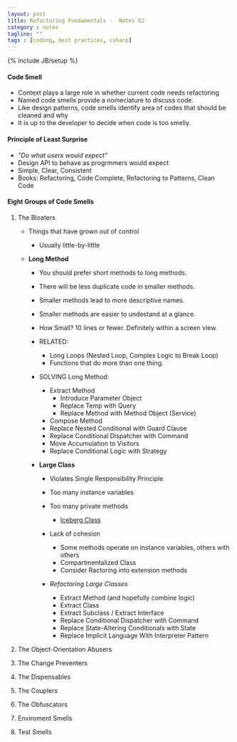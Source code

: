 ```yaml
---
layout: post
title: Refactoring Fundamentals -  Notes 02
category : notes
tagline: ""
tags : [coding, best practices, csharp]
---
```

{% include JB/setup %}

#### Code Smell

* Context plays a large role in whether current code needs refactoring
* Named code smells provide a nomeclature to discuss code.
* Like design patterns, code smells identify area of codes that should be cleaned and why
* It is up to the developer to decide when code is too smelly.


#### Principle of Least Surprise

* *"Do what users would expect"*
*  Design API to behave as progrmmers would expect
*  Simple, Clear, Consistent
*  Books: Refactoring, Code Complete, Refactoring to Patterns, Clean Code


#### Eight Groups of Code Smells

1. The Bloaters
	* Things that have grown out of control
		* Usually little-by-little

	* **Long Method**
		* You should prefer short methods to long methods.
		* There will be less duplicate code in smaller methods.
		* Smaller methods lead to more descriptive names.
		* Smaller methods are easier to undestand at a glance.
		* How Small? 10 lines or fewer. Definitely within a screen view. 

		* RELATED: 
			* Long Loops (Nested Loop, Complex Logic to Break Loop)
			* Functions that do more than one thing.

		* SOLVING Long Method:
			* Extract Method
				* Introduce Parameter Object
				* Replace Temp with Query
				* Replace Method with Method Object (Service)
			* Compose Method
			* Replace Nested Conditional with Guard Clause
			* Replace Conditional Dispatcher with Command
			* Move Accumulation to Visitors
			* Replace Conditional Logic with Strategy

		* **Large Class**
			* Violates Single Responsibility Principle
			* Too many instance variables
			* Too many private methods
				* [Iceberg Class](http://deviq.com/iceberg-class)

			* Lack of cohesion
				* Some methods operate on instance variables, others with others
				* Compartmentalized Class
				* Consider Ractoring into extension methods

			* *Refactoring Large Classes*
				* Extract Method (and hopefully combine logic)
				* Extract Class
				* Extract Subclass / Extract Interface
				* Replace Conditional Dispatcher with Command
				* Replace State-Altering Conditionals with State
				* Replace Implicit Language With Interpreter Pattern
			
2. The Object-Orientation Abusers
3. The Change Preventers
4. The Dispensables
5. The Couplers
6. The Obfuscators
7. Enviroment Smells
8. Test Smells
